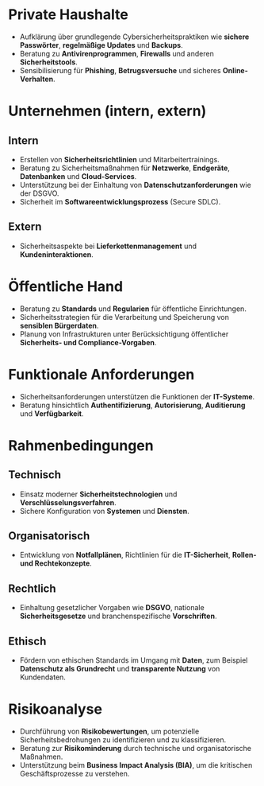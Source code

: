# Private Haushalte
- Aufklärung über grundlegende Cybersicherheitspraktiken wie **sichere Passwörter**, **regelmäßige Updates** und **Backups**.
- Beratung zu **Antivirenprogrammen**, **Firewalls** und anderen **Sicherheitstools**.
- Sensibilisierung für **Phishing**, **Betrugsversuche** und sicheres **Online-Verhalten**.

# Unternehmen (intern, extern)
## Intern
- Erstellen von **Sicherheitsrichtlinien** und Mitarbeitertrainings.
- Beratung zu Sicherheitsmaßnahmen für **Netzwerke**, **Endgeräte**, **Datenbanken** und **Cloud-Services**.
- Unterstützung bei der Einhaltung von **Datenschutzanforderungen** wie der DSGVO.
- Sicherheit im **Softwareentwicklungsprozess** (Secure SDLC).

## Extern
- Sicherheitsaspekte bei **Lieferkettenmanagement** und **Kundeninteraktionen**.

# Öffentliche Hand
- Beratung zu **Standards** und **Regularien** für öffentliche Einrichtungen.
- Sicherheitsstrategien für die Verarbeitung und Speicherung von **sensiblen Bürgerdaten**.
- Planung von Infrastrukturen unter Berücksichtigung öffentlicher **Sicherheits- und Compliance-Vorgaben**.

# Funktionale Anforderungen
- Sicherheitsanforderungen unterstützen die Funktionen der **IT-Systeme**.
- Beratung hinsichtlich **Authentifizierung**, **Autorisierung**, **Auditierung** und **Verfügbarkeit**.

# Rahmenbedingungen
## Technisch
- Einsatz moderner **Sicherheitstechnologien** und **Verschlüsselungsverfahren**.
- Sichere Konfiguration von **Systemen** und **Diensten**.

## Organisatorisch
- Entwicklung von **Notfallplänen**, Richtlinien für die **IT-Sicherheit**, **Rollen- und Rechtekonzepte**.

## Rechtlich
- Einhaltung gesetzlicher Vorgaben wie **DSGVO**, nationale **Sicherheitsgesetze** und branchenspezifische **Vorschriften**.

## Ethisch
- Fördern von ethischen Standards im Umgang mit **Daten**, zum Beispiel **Datenschutz als Grundrecht** und **transparente Nutzung** von Kundendaten.

# Risikoanalyse
- Durchführung von **Risikobewertungen**, um potenzielle Sicherheitsbedrohungen zu identifizieren und zu klassifizieren.
- Beratung zur **Risikominderung** durch technische und organisatorische Maßnahmen.
- Unterstützung beim **Business Impact Analysis (BIA)**, um die kritischen Geschäftsprozesse zu verstehen.
